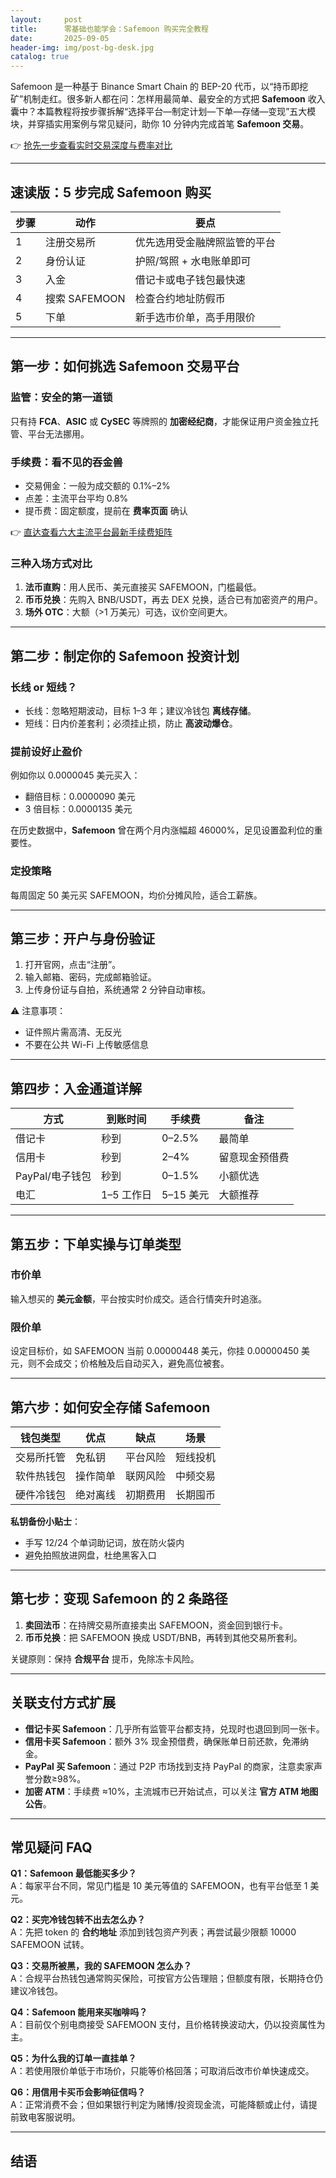 ```yaml
---
layout:     post
title:      零基础也能学会：Safemoon 购买完全教程
date:       2025-09-05
header-img: img/post-bg-desk.jpg
catalog: true
---
```


Safemoon 是一种基于 Binance Smart Chain 的 BEP-20 代币，以“持币即挖矿”机制走红。很多新人都在问：怎样用最简单、最安全的方式把 **Safemoon** 收入囊中？本篇教程将按步骤拆解“选择平台—制定计划—下单—存储—变现”五大模块，并穿插实用案例与常见疑问，助你 10 分钟内完成首笔 **Safemoon 交易**。

👉 [抢先一步查看实时交易深度与费率对比](https://okxdog.com/)

---

## 速读版：5 步完成 Safemoon 购买

| 步骤| 动作| 要点 |
|---|---|---|
| 1| 注册交易所| 优先选用受金融牌照监管的平台 |
| 2| 身份认证| 护照/驾照 + 水电账单即可 |
| 3| 入金| 借记卡或电子钱包最快速 |
| 4| 搜索 SAFEMOON| 检查合约地址防假币 |
| 5| 下单| 新手选市价单，高手用限价 |

---

## 第一步：如何挑选 Safemoon 交易平台

### 监管：安全的第一道锁  
只有持 **FCA**、**ASIC** 或 **CySEC** 等牌照的 **加密经纪商**，才能保证用户资金独立托管、平台无法挪用。

### 手续费：看不见的吞金兽  
- 交易佣金：一般为成交额的 0.1%–2%  
- 点差：主流平台平均 0.8%  
- 提币费：固定额度，提前在 **费率页面** 确认  

👉 [直达查看六大主流平台最新手续费矩阵](https://okxdog.com/)

### 三种入场方式对比  
1. **法币直购**：用人民币、美元直接买 SAFEMOON，门槛最低。  
2. **币币兑换**：先购入 BNB/USDT，再去 DEX 兑换，适合已有加密资产的用户。  
3. **场外 OTC**：大额（>1 万美元）可选，议价空间更大。  

---

## 第二步：制定你的 Safemoon 投资计划

### 长线 or 短线？  
- 长线：忽略短期波动，目标 1–3 年；建议冷钱包 **离线存储**。  
- 短线：日内价差套利；必须挂止损，防止 **高波动爆仓**。

### 提前设好止盈价  
例如你以 0.0000045 美元买入：  
- 翻倍目标：0.0000090 美元  
- 3 倍目标：0.0000135 美元  

在历史数据中，**Safemoon** 曾在两个月内涨幅超 46000%，足见设置盈利位的重要性。

### 定投策略  
每周固定 50 美元买 SAFEMOON，均价分摊风险，适合工薪族。

---

## 第三步：开户与身份验证

1. 打开官网，点击“注册”。  
2. 输入邮箱、密码，完成邮箱验证。  
3. 上传身份证与自拍，系统通常 2 分钟自动审核。  

⚠️ 注意事项：  
- 证件照片需高清、无反光  
- 不要在公共 Wi-Fi 上传敏感信息  

---

## 第四步：入金通道详解

| 方式| 到账时间| 手续费| 备注 |
|---|---|---|---|
| 借记卡| 秒到| 0–2.5%| 最简单 |
| 信用卡| 秒到| 2–4%| 留意现金预借费 |
| PayPal/电子钱包| 秒到| 0–1.5%| 小额优选 |
| 电汇| 1–5 工作日| 5–15 美元| 大额推荐 |

---

## 第五步：下单实操与订单类型

### 市价单  
输入想买的 **美元金额**，平台按实时价成交。适合行情突升时追涨。

### 限价单  
设定目标价，如 SAFEMOON 当前 0.00000448 美元，你挂 0.00000450 美元，则不会成交；价格触及后自动买入，避免高位被套。

---

## 第六步：如何安全存储 Safemoon

| 钱包类型| 优点| 缺点| 场景 |
|---|---|---|---|
| 交易所托管| 免私钥| 平台风险| 短线投机 |
| 软件热钱包| 操作简单| 联网风险| 中频交易 |
| 硬件冷钱包| 绝对离线| 初期费用| 长期囤币 |

**私钥备份小贴士**：  
- 手写 12/24 个单词助记词，放在防火袋内  
- 避免拍照放进网盘，杜绝黑客入口  

---

## 第七步：变现 Safemoon 的 2 条路径

1. **卖回法币**：在持牌交易所直接卖出 SAFEMOON，资金回到银行卡。  
2. **币币兑换**：把 SAFEMOON 换成 USDT/BNB，再转到其他交易所套利。  

关键原则：保持 **合规平台** 提币，免除冻卡风险。

---

## 关联支付方式扩展

- **借记卡买 Safemoon**：几乎所有监管平台都支持，兑现时也退回到同一张卡。  
- **信用卡买 Safemoon**：额外 3% 现金预借费，确保账单日前还款，免滞纳金。  
- **PayPal 买 Safemoon**：通过 P2P 市场找到支持 PayPal 的商家，注意卖家声誉分数≥98%。  
- **加密 ATM**：手续费 ≈10%，主流城市已开始试点，可以关注 **官方 ATM 地图公告**。

---

## 常见疑问 FAQ

**Q1：Safemoon 最低能买多少？**  
A：每家平台不同，常见门槛是 10 美元等值的 SAFEMOON，也有平台低至 1 美元。

**Q2：买完冷钱包转不出去怎么办？**  
A：先把 token 的 **合约地址** 添加到钱包资产列表；再尝试最少限额 10000 SAFEMOON 试转。

**Q3：交易所被黑，我的 SAFEMOON 怎么办？**  
A：合规平台热钱包通常购买保险，可按官方公告理赔；但额度有限，长期持仓仍建议冷钱包。

**Q4：Safemoon 能用来买咖啡吗？**  
A：目前仅个别电商接受 SAFEMOON 支付，且价格转换波动大，仍以投资属性为主。

**Q5：为什么我的订单一直挂单？**  
A：若使用限价单低于市场价，只能等价格回落；可取消后改市价单快速成交。

**Q6：用信用卡买币会影响征信吗？**  
A：正常消费不会；但如果银行判定为赌博/投资现金流，可能降额或止付，请提前致电客服说明。

---

## 结语